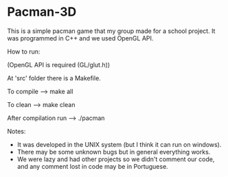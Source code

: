 Pacman-3D
=========

This is a simple pacman game that my group made for a school project.
It was programmed in C++ and we used OpenGL API.


How to run:

(OpenGL API is required (GL/glut.h))

At 'src' folder there is a Makefile.

To compile --> make all

To clean   --> make clean

After compilation run --> ./pacman

Notes:
- It was developed in the UNIX system (but I think it can run on windows).
- There may be some unknown bugs but in general everything works.
- We were lazy and had other projects so we didn't comment our code, and any comment lost in code may be in Portuguese.
